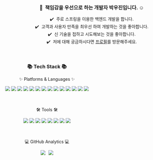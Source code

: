 <div style="width: 800px; display: flex; justify-content: center; flex-direction: column; align-items: center;" align=center>    
        <h3>👋 &nbsp;책임감을 우선으로 하는 개발자 박우진입니다. ☺️</h3>
        <div width=500 style="width: 500px;">✔️ &nbsp;주로 스프링을 이용한 백엔드 개발을 합니다.</div>
        <div width=500 style="width: 500px;">✔️ &nbsp;고객과 사용자 만족을 최우선 하여 개발하는 것을 좋아합니다.</div>
        <div width=500 style="width: 500px;">✔️ &nbsp;신 기술을 접하고 시도해보는 것을 좋아합니다.</div>
        <div width=500 style="width: 500px;">✔️ &nbsp;저에 대해 궁금하시다면 <a href="https://plmo00456.github.io/portfolio/">프로필</a>를 방문해주세요.</div>
    </div>
    <br><br>
    <div align=center style="margin-top: 15px;">
        <h3>📚 Tech Stack 📚</h3>
        <p>✨ Platforms & Languages ✨</p>
    </div>
    <div align=center id="s1">
        <img src="https://img.shields.io/badge/Spring-6DB33F?style=flat&logo=Spring&logoColor=white">
        <img src="https://img.shields.io/badge/SpringBoot-6DB33F?style=flat&logo=SpringBoot&logoColor=white">
        <img src="https://img.shields.io/badge/Mybatis-000000?style=flat&logo=Fluentd&logoColor=white">
        <img src="https://img.shields.io/badge/JPA-59666C?style=flat&logo=hibernate&logoColor=white">
        <img src="https://img.shields.io/badge/JavaScript-F7DF1E?style=flat&logo=javascript&logoColor=white">
        <img src="https://img.shields.io/badge/HTML-E34F26?style=flat&logo=HTML5&logoColor=white">
        <img src="https://img.shields.io/badge/CSS-1572B6?style=flat&logo=CSS3&logoColor=white">
        <img src="https://img.shields.io/badge/C%23-239120?style=flat&logo=csharp&logoColor=white">
        <img src="https://img.shields.io/badge/.NET-512BD4?style=flat&logo=dotnet&logoColor=white">
        <img src="https://img.shields.io/badge/MySQL-4479A1?style=flat&logo=MySQL&logoColor=white">
        <img src="https://img.shields.io/badge/MariaDB-003545?style=flat&logo=MariaDB&logoColor=white">
        <img src="https://img.shields.io/badge/Linux-FCC624?style=flat&logo=Linux&logoColor=white">
        <img src="https://img.shields.io/badge/AWS-232F3E?style=flat&logo=amazonaws&logoColor=white">
        <img src="https://img.shields.io/badge/MS%20Azure-0078D4?style=flat&logo=microsoftazure&logoColor=white">
    </div>
    <br><br>
    <div align=center style="margin-top: 15px;">
        <p>🛠 Tools 🛠</p>
    </div>
    <div align=center id="s2">
        <img src="https://img.shields.io/badge/Eclipse%20IDE-2C2255?style=flat&logo=eclipseide&logoColor=white">
        <img src="https://img.shields.io/badge/Visual%20Studio%20Code-007ACC?style=flat&logo=visualstudiocode&logoColor=white">
        <img src="https://img.shields.io/badge/Visual%20Studio-5C2D91?style=flat&logo=visualstudio&logoColor=white">
        <img src="https://img.shields.io/badge/IntelliJ%20Idea-000000?style=flat&logo=intellijidea&logoColor=white">
        <img src="https://img.shields.io/badge/Apache%20Tomcat-F8DC75?style=flat&logo=apachetomcat&logoColor=white">
        <img src="https://img.shields.io/badge/Apache%20Jmeter-D22128?style=flat&logo=apachejmeter&logoColor=white">
        <img src="https://img.shields.io/badge/Git-F05032?style=flat&logo=git&logoColor=white">
        <img src="https://img.shields.io/badge/SVN-809CC9?style=flat&logo=Subversion&logoColor=white">
    </div>
    <br><br>
    <div align=center style="margin-top: 15px;">
        <p>💻 GitHub Analytics 💻</p>
    </div>
    <div style="display:flex; justify-content: center;">
        <img style="margin-right: 5px;" src="https://github-readme-stats.vercel.app/api/top-langs/?username=plmo00456&layout=compact"><br><br>
        <img style="margin-left: 5px;" src="https://github-readme-stats.vercel.app/api?username=plmo00456&show_icons=true">
    </div>
